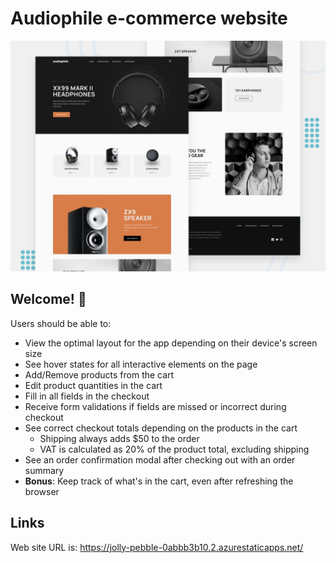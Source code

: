 # Audiophile e-commerce website

![Design preview for the Audiophile e-commerce website coding challenge](./preview.jpg)

## Welcome! 👋

Users should be able to:

- View the optimal layout for the app depending on their device's screen size
- See hover states for all interactive elements on the page
- Add/Remove products from the cart
- Edit product quantities in the cart
- Fill in all fields in the checkout
- Receive form validations if fields are missed or incorrect during checkout
- See correct checkout totals depending on the products in the cart
  - Shipping always adds $50 to the order
  - VAT is calculated as 20% of the product total, excluding shipping
- See an order confirmation modal after checking out with an order summary
- **Bonus**: Keep track of what's in the cart, even after refreshing the browser

## Links

Web site URL is: https://jolly-pebble-0abbb3b10.2.azurestaticapps.net/
